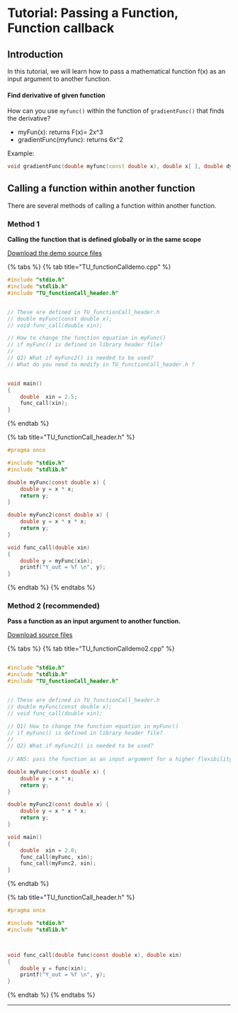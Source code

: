 # Tutorial: Passing a Function, Function callback

## Introduction

In this tutorial, we will learn how to pass a mathematical function f(x) as an input argument to another function.

#### Find derivative of given function

How can you use `myfunc()` within the function of `gradientFunc()` that finds the derivative?

* myFun(x): returns F(x)= 2x^3
* gradientFunc(myfunc): returns 6x^2

Example:

```cpp
void gradientFunc(double myfunc(const double x), double x[ ], double dydx[ ], int m);
```

## Calling a function within another function

There are several methods of calling a function within another function.

### Method 1

**Calling the function that is defined globally or in the same scope**

[Download the demo source files](https://github.com/ykkimhgu/NumericalProg-student/blob/main/tutorial/TU\_FunctionCall/TU\_FunctionCall\_example1.zip)



{% tabs %}
{% tab title="TU_functionCalldemo.cpp" %}
```cpp
#include "stdio.h"
#include "stdlib.h"
#include "TU_functionCall_header.h"


// These are defined in TU_functionCall_header.h
// double myFunc(const double x);
// void func_call(double xin);

// How to change the function equation in myFunc()
// if myFunc() is defined in library header file?
//
// Q2) What if myFunc2() is needed to be used?
// What do you need to modify in TU_functionCall_header.h ?


void main()
{
	double  xin = 2.5;
	func_call(xin);
}
```


{% endtab %}

{% tab title="TU_functionCall_header.h" %}
```c
#pragma once

#include "stdio.h"
#include "stdlib.h"

double myFunc(const double x) {
	double y = x * x;
	return y;
}

double myFunc2(const double x) {
	double y = x * x * x;
	return y;
}

void func_call(double xin)
{
	double y = myFunc(xin);
	printf("Y_out = %f \n", y);
}
```
{% endtab %}
{% endtabs %}

### Method 2 (recommended)

**Pass a function as an input argument to another function.**

[Download source files](https://github.com/ykkimhgu/NumericalProg-student/blob/main/tutorial/TU\_FunctionCall/TU\_FunctionCall\_example2.zip)

{% tabs %}
{% tab title="TU_functionCalldemo2.cpp" %}
```c

#include "stdio.h"
#include "stdlib.h"
#include "TU_functionCall_header.h"


// These are defined in TU_functionCall_header.h
// double myFunc(const double x);
// void func_call(double xin);

// Q1) How to change the function equation in myFunc()
// if myFunc() is defined in library header file?
//
// Q2) What if myFunc2() is needed to be used?
 
// ANS: pass the function as an input argument for a higher flexibility

double myFunc(const double x) {
	double y = x * x;
	return y;
}

double myFunc2(const double x) {
	double y = x * x * x;
	return y;
}

void main()
{
	double  xin = 2.0;
	func_call(myFunc, xin);
	func_call(myFunc2, xin);
}
```
{% endtab %}

{% tab title="TU_functionCall_header.h" %}
```c
#pragma once

#include "stdio.h"
#include "stdlib.h"



void func_call(double func(const double x), double xin)
{
	double y = func(xin);
	printf("Y_out = %f \n", y);
}
```
{% endtab %}
{% endtabs %}



***

####
